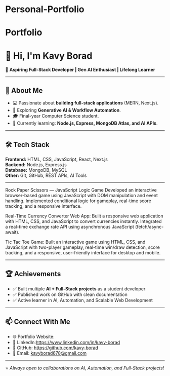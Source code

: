 # Personal-Portfolio

# Portfolio

# 👋 Hi, I'm Kavy Borad

🎯 **Aspiring Full-Stack Developer | Gen AI Enthusiast | Lifelong Learner**

---

## 🚀 About Me
- 💻 Passionate about **building full-stack applications** (MERN, Next.js).  
- 🤖 Exploring **Generative AI & Workflow Automation**.  
- 🎓 Final-year Computer Science student.  
- 🌱 Currently learning: **Node.js, Express, MongoDB Atlas, and AI APIs**.  

---

## 🛠 Tech Stack
**Frontend:** HTML, CSS, JavaScript, React, Next.js  
**Backend:** Node.js, Express.js  
**Database:** MongoDB, MySQL  
**Other:** Git, GitHub, REST APIs, AI Tools  

---
Rock Paper Scissors — JavaScript Logic Game 
Developed an interactive browser-based game using JavaScript with DOM manipulation and event handling. 
Implemented conditional logic for gameplay, real-time score tracking, and a responsive interface. 

Real-Time Currency Converter Web App: 
Built a responsive web application with HTML, CSS, and JavaScript to convert currencies instantly. 
Integrated a real-time exchange rate API using asynchronous JavaScript (fetch/async-await). 

Tic Tac Toe Game: 
Built an interactive game using HTML, CSS, and JavaScript with two-player gameplay, real-time win/draw detection, score tracking, and a responsive, user-friendly interface for desktop and mobile. 


---

## 🏆 Achievements
- ✅ Built multiple **AI + Full-Stack projects** as a student developer  
- ✅ Published work on GitHub with clean documentation  
- ✅ Active learner in AI, Automation, and Scalable Web Development  

---

## 📫 Connect With Me
- 🌐 Portfolio Website:
- 💼 LinkedIn:https://www.linkedin.com/in/kavy-borad
- 🐙 GitHub: https://github.com/kavy-borad
- 📧 Email: kavyborad678@gmail.com 

---

⭐️ *Always open to collaborations on AI, Automation, and Full-Stack projects!*  
